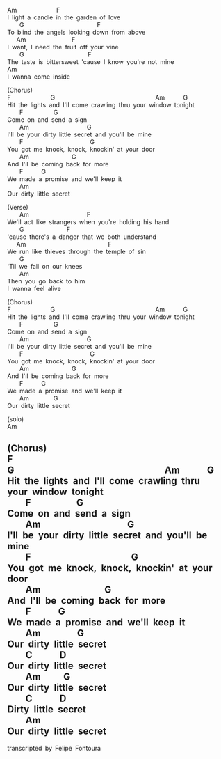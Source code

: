 <!--2020-09-06 01:04:18-->
Am             F  
I light a candle in the garden of love  
    G                        F  
To blind the angels looking down from above  
   Am               F  
I want, I need the fruit off your vine  
    G                     F  
The taste is bittersweet 'cause I know you're not mine  
Am  
I wanna come inside  
  
(Chorus)  
F             G                                 Am      G  
Hit the lights and I'll come crawling thru your window tonight  
    F          G  
Come on and send a sign  
    Am                   G  
I'll be your dirty little secret and you'll be mine  
    F                      G  
You got me knock, knock, knockin' at your door  
    Am              G  
And I'll be coming back for more  
    F      G  
We made a promise and we'll keep it  
    Am  
Our dirty little secret  
  
(Verse)  
    Am                   F  
We'll act like strangers when you're holding his hand  
    G              F  
'cause there's a danger that we both understand  
   Am                           F  
We run like thieves through the temple of sin  
    G  
'Til we fall on our knees  
    Am  
Then you go back to him  
I wanna feel alive  
  
(Chorus)  
F             G                                 Am      G  
Hit the lights and I'll come crawling thru your window tonight  
    F          G  
Come on and send a sign  
    Am                   G  
I'll be your dirty little secret and you'll be mine  
    F                      G  
You got me knock, knock, knockin' at your door  
    Am              G  
And I'll be coming back for more  
    F      G  
We made a promise and we'll keep it  
    Am        G  
Our dirty little secret  
  
(solo)  
Am  
  
(Chorus)  
F             G                                 Am      G  
Hit the lights and I'll come crawling thru your window tonight  
    F          G  
Come on and send a sign  
    Am                   G  
I'll be your dirty little secret and you'll be mine  
    F                      G  
You got me knock, knock, knockin' at your door  
    Am              G  
And I'll be coming back for more  
    F      G  
We made a promise and we'll keep it  
    Am        G  
Our dirty little secret  
    C      D  
Our dirty little secret  
    Am     G  
Our dirty little secret  
    C      D  
Dirty little secret  
    Am  
Our dirty little secret  
------------------------  
transcripted by Felipe Fontoura